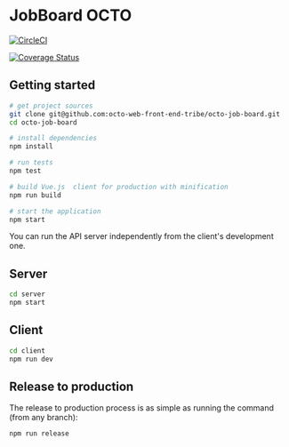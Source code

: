 # JobBoard OCTO

[![CircleCI](https://circleci.com/gh/octo-web-front-end-tribe/octo-job-board/tree/dev.svg?style=svg)](https://circleci.com/gh/octo-web-front-end-tribe/octo-job-board/tree/dev)

[![Coverage Status](https://coveralls.io/repos/github/octo-web-front-end-tribe/octo-job-board/badge.svg)](https://coveralls.io/github/octo-web-front-end-tribe/octo-job-board)


## Getting started

```bash
# get project sources
git clone git@github.com:octo-web-front-end-tribe/octo-job-board.git
cd octo-job-board

# install dependencies
npm install

# run tests
npm test

# build Vue.js  client for production with minification
npm run build

# start the application
npm start
```

You can run the API server independently from the client's development one.

## Server

```bash
cd server
npm start
```

## Client

```bash
cd client
npm run dev
```

## Release to production

The release to production process is as simple as running the command (from any branch):

```bash
npm run release
```
